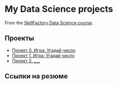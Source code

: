 # My Data Science projects

From the [SkillFactory Data Science course](https://skillfactory.ru/data-scientist).

## Проекты

* [Проект 0. Игра: Угадай число](https://github.com/Ekaterina-1989/SF_Data_Science/tree/main/Project_0)
* [Проект 1. Игра: Угадай число](https://github.com/Ekaterina-1989/SF_Data_Science/tree/main/Project_1)
* [Проект 2. ___](___)

## Ссылки на резюме

